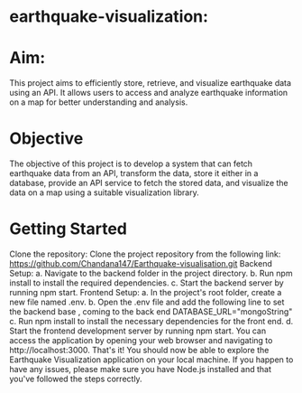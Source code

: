 # earthquake-visualization:
# Aim:
This project aims to efficiently store, retrieve, and visualize earthquake data using an API. It allows users to access and analyze earthquake information on a map for better understanding and analysis.

# Objective
The objective of this project is to develop a system that can fetch earthquake data from an API, transform the data, store it either in a database, provide an API service to fetch the stored data, and visualize the data on a map using a suitable visualization library.

# Getting Started
Clone the repository: Clone the project repository from the following link: https://github.com/Chandana147/Earthquake-visualisation.git
Backend Setup: a. Navigate to the backend folder in the project directory. 
b. Run npm install to install the required dependencies. 
c. Start the backend server by running npm start.
Frontend Setup: a. In the project's root folder, create a new file named .env. 
b. Open the .env file and add the following line to set the backend base ,
  coming to the back end DATABASE_URL="mongoString"
c. Run npm install to install the necessary dependencies for the front end. 
d. Start the frontend development server by running npm start.
You can access the application by opening your web browser and navigating to http://localhost:3000.
That's it! You should now be able to explore the Earthquake Visualization application on your local machine. If you happen to have any issues, please make sure you have Node.js installed and that you've followed the steps correctly.

